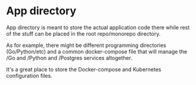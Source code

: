 # App directory

App directory is meant to store the actual application code there while rest of the stuff can be placed in the root repo/monorepo directory.

As for example, there might be different programming directories (Go/Python/etc) and a common docker-compose file that will manage the /Go and /Python and /Postgres services altogether.

It's a great place to store the Docker-compose and Kubernetes configuration files.
